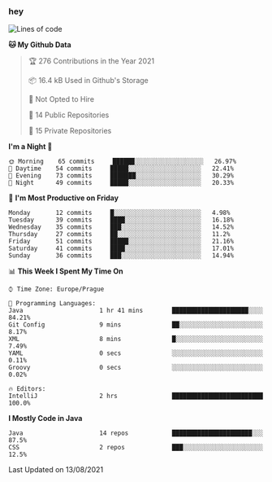 ### hey

<!--START_SECTION:waka-->
![Lines of code](https://img.shields.io/badge/From%20Hello%20World%20I%27ve%20Written-107693%20lines%20of%20code-blue)

**🐱 My Github Data** 

> 🏆 276 Contributions in the Year 2021
 > 
> 📦 16.4 kB Used in Github's Storage 
 > 
> 🚫 Not Opted to Hire
 > 
> 📜 14 Public Repositories 
 > 
> 🔑 15 Private Repositories  
 > 
**I'm a Night 🦉** 

```text
🌞 Morning    65 commits     ██████░░░░░░░░░░░░░░░░░░░   26.97% 
🌆 Daytime    54 commits     █████░░░░░░░░░░░░░░░░░░░░   22.41% 
🌃 Evening    73 commits     ███████░░░░░░░░░░░░░░░░░░   30.29% 
🌙 Night      49 commits     █████░░░░░░░░░░░░░░░░░░░░   20.33%

```
📅 **I'm Most Productive on Friday** 

```text
Monday       12 commits     █░░░░░░░░░░░░░░░░░░░░░░░░   4.98% 
Tuesday      39 commits     ████░░░░░░░░░░░░░░░░░░░░░   16.18% 
Wednesday    35 commits     ███░░░░░░░░░░░░░░░░░░░░░░   14.52% 
Thursday     27 commits     ██░░░░░░░░░░░░░░░░░░░░░░░   11.2% 
Friday       51 commits     █████░░░░░░░░░░░░░░░░░░░░   21.16% 
Saturday     41 commits     ████░░░░░░░░░░░░░░░░░░░░░   17.01% 
Sunday       36 commits     ███░░░░░░░░░░░░░░░░░░░░░░   14.94%

```


📊 **This Week I Spent My Time On** 

```text
⌚︎ Time Zone: Europe/Prague

💬 Programming Languages: 
Java                     1 hr 41 mins        █████████████████████░░░░   84.21% 
Git Config               9 mins              ██░░░░░░░░░░░░░░░░░░░░░░░   8.17% 
XML                      8 mins              █░░░░░░░░░░░░░░░░░░░░░░░░   7.49% 
YAML                     0 secs              ░░░░░░░░░░░░░░░░░░░░░░░░░   0.11% 
Groovy                   0 secs              ░░░░░░░░░░░░░░░░░░░░░░░░░   0.02%

🔥 Editors: 
IntelliJ                 2 hrs               █████████████████████████   100.0%

```

**I Mostly Code in Java** 

```text
Java                     14 repos            ██████████████████████░░░   87.5% 
CSS                      2 repos             ███░░░░░░░░░░░░░░░░░░░░░░   12.5%

```



 Last Updated on 13/08/2021
<!--END_SECTION:waka-->
